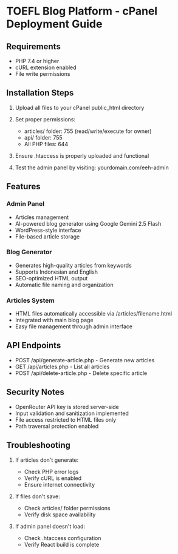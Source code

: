 # TOEFL Blog Platform - cPanel Deployment Guide

## Requirements
- PHP 7.4 or higher
- cURL extension enabled
- File write permissions

## Installation Steps

1. Upload all files to your cPanel public_html directory
2. Set proper permissions:
   - articles/ folder: 755 (read/write/execute for owner)
   - api/ folder: 755
   - All PHP files: 644

3. Ensure .htaccess is properly uploaded and functional

4. Test the admin panel by visiting: yourdomain.com/eeh-admin

## Features

### Admin Panel
- Articles management
- AI-powered blog generator using Google Gemini 2.5 Flash
- WordPress-style interface
- File-based article storage

### Blog Generator
- Generates high-quality articles from keywords
- Supports Indonesian and English
- SEO-optimized HTML output
- Automatic file naming and organization

### Articles System
- HTML files automatically accessible via /articles/filename.html
- Integrated with main blog page
- Easy file management through admin interface

## API Endpoints

- POST /api/generate-article.php - Generate new articles
- GET /api/articles.php - List all articles
- POST /api/delete-article.php - Delete specific article

## Security Notes

- OpenRouter API key is stored server-side
- Input validation and sanitization implemented
- File access restricted to HTML files only
- Path traversal protection enabled

## Troubleshooting

1. If articles don't generate:
   - Check PHP error logs
   - Verify cURL is enabled
   - Ensure internet connectivity

2. If files don't save:
   - Check articles/ folder permissions
   - Verify disk space availability

3. If admin panel doesn't load:
   - Check .htaccess configuration
   - Verify React build is complete